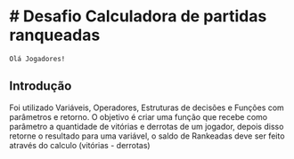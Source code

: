 # # Desafio Calculadora de partidas ranqueadas
``
Olá Jogadores! 
``
## Introdução
Foi utilizado Variáveis, Operadores, Estruturas de decisões e Funções com parâmetros e retorno.
O objetivo é criar uma função que recebe como parâmetro a quantidade de vitórias e derrotas de um jogador, depois disso retorne o resultado para uma variável, o saldo de Rankeadas deve ser feito através do calculo (vitórias - derrotas)


